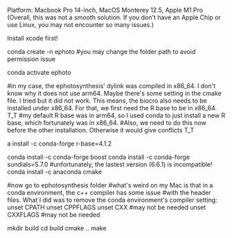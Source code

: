 Platform: Macbook Pro 14-inch, MacOS Monterey 12.5, Apple M1 Pro
(Overall, this was not a smooth solution. If you don't have an Apple Chip or use Linux, you may not encounter so many issues.)

Install xcode first!

conda create -n ephoto #you may change the folder path to avoid permission issue

conda activate ephoto

#in my case, the ephotosynthesis' dylink was compiled in x86_64. I don't know why it does not use arm64. Maybe there's some setting in the cmake file. I tried but it did not work. This means, the biocro also needs to be installed under x86_64. For that, we first need the R base to be in x86_64. T_T
#my default R base was in arm64, so I used conda to just install a new R base, which fortunately was in x86_64.
#Also, we need to do this now before the other installation. Otherwise it would give conflicts T_T

a install -c conda-forge r-base=4.1.2

conda install -c conda-forge boost
conda install -c conda-forge sundials=5.7.0 #unfortunately, the lastest version (6.6.1) is incompatible!
conda install -c anaconda cmake

#now go to ephotosynthesis folder
#what's weird on my Mac is that in a conda environment, the c++ compiler has some issue 
#with the header files. What I did was to remove the conda environment's compiler setting:
unset CPATH
unset CPPFLAGS
unset CXX      #may not be needed
unset CXXFLAGS #may not be needed

mkdir build
cd build
cmake ..
make


